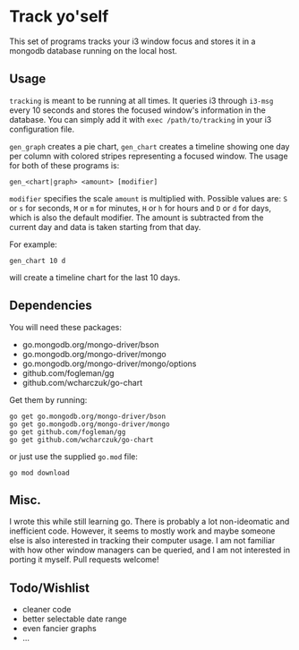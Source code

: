 Track yo'self
=============

This set of programs tracks your i3 window focus and stores it in a mongodb
database running on the local host.


Usage
-----

`tracking` is meant to be running at all times. It queries i3 through `i3-msg`
every 10 seconds and stores the focused window's information in the database.
You can simply add it with `exec /path/to/tracking` in your i3 configuration
file.

`gen_graph` creates a pie chart, `gen_chart` creates a timeline showing one day
per column with colored stripes representing a focused window. The usage for
both of these programs is:

`gen_<chart|graph> <amount> [modifier]`

`modifier` specifies the scale `amount` is multiplied with. Possible values
are: `S` or `s` for seconds, `M` or `m` for minutes, `H` or `h` for hours
and `D` or `d` for days, which is also the default modifier. The amount is
subtracted from the current day and data is taken starting from that day.

For example:

`gen_chart 10 d`

will create a timeline chart for the last 10 days.

Dependencies
------------

You will need these packages:

- go.mongodb.org/mongo-driver/bson
- go.mongodb.org/mongo-driver/mongo
- go.mongodb.org/mongo-driver/mongo/options
- github.com/fogleman/gg
- github.com/wcharczuk/go-chart

Get them by running:

```shell
go get go.mongodb.org/mongo-driver/bson
go get go.mongodb.org/mongo-driver/mongo
go get github.com/fogleman/gg
go get github.com/wcharczuk/go-chart
```

or just use the supplied `go.mod` file:

```shell
go mod download
```

Misc.
-----

I wrote this while still learning go. There is probably a lot non-ideomatic and
inefficient code. However, it seems to mostly work and maybe someone else is
also interested in tracking their computer usage. I am not familiar with how
other window managers can be queried, and I am not interested in porting it
myself. Pull requests welcome!

Todo/Wishlist
-------------

- cleaner code
- better selectable date range
- even fancier graphs
- ...
